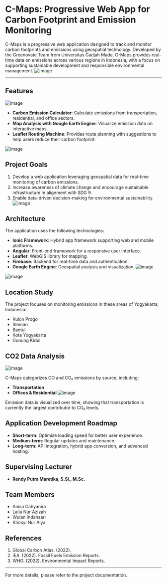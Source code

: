 # C-Maps: Progressive Web App for Carbon Footprint and Emission Monitoring

C-Maps is a progressive web application designed to track and monitor carbon footprints and emissions using geospatial technology. Developed by the Greenovate Team from Universitas Gadjah Mada, C-Maps provides real-time data on emissions across various regions in Indonesia, with a focus on supporting sustainable development and responsible environmental management.
![image](https://github.com/user-attachments/assets/4faf3d0c-b06f-4154-aa0d-b237d43e8331)

---

## Features
![image](https://github.com/user-attachments/assets/1159d00b-515d-4262-a36b-9fb33b25145c)
- **Carbon Emission Calculator**: Calculate emissions from transportation, residential, and office sectors.
- **Map Analysis with Google Earth Engine**: Visualize emission data on interactive maps.
- **Leaflet Routing Machine**: Provides route planning with suggestions to help users reduce their carbon footprint.
  
![image](https://github.com/user-attachments/assets/9426a6b9-82a6-4964-b9cb-a8e099ad3b2e)

## Project Goals
1. Develop a web application leveraging geospatial data for real-time monitoring of carbon emissions.
2. Increase awareness of climate change and encourage sustainable infrastructure in alignment with SDG 9.
3. Enable data-driven decision-making for environmental sustainability.
![image](https://github.com/user-attachments/assets/7de08053-5dca-4e5b-971d-8dac283f37d4)

## Architecture
The application uses the following technologies:
- **Ionic Framework**: Hybrid app framework supporting web and mobile platforms.
- **Angular**: Front-end framework for a responsive user interface.
- **Leaflet**: WebGIS library for mapping.
- **Firebase**: Backend for real-time data and authentication.
- **Google Earth Engine**: Geospatial analysis and visualization.
![image](https://github.com/user-attachments/assets/2f67c435-55d6-4ed5-971d-ba17c39e6d4c)

![image](https://github.com/user-attachments/assets/c0d738e9-6278-4a29-97bf-25e6606c32db)

## Location Study
The project focuses on monitoring emissions in these areas of Yogyakarta, Indonesia:
- Kulon Progo
- Sleman
- Bantul
- Kota Yogyakarta
- Gunung Kidul

## CO2 Data Analysis
![image](https://github.com/user-attachments/assets/18cd0d4a-8576-48d6-845d-96891c25e0d1)

C-Maps categorizes CO and CO₂ emissions by source, including:
- **Transportation**
- **Offices & Residential**
![image](https://github.com/user-attachments/assets/976972f4-3f28-4a2d-a3fe-e0dd4a1c8dc1)

Emission data is visualized over time, showing that transportation is currently the largest contributor to CO₂ levels.

## Application Development Roadmap
- **Short-term**: Optimize loading speed for better user experience.
- **Medium-term**: Regular updates and maintenance.
- **Long-term**: API integration, hybrid app conversion, and advanced hosting.

## Supervising Lecturer
- **Rendy Putra Maretika, S.Si., M.Sc.**

## Team Members
- Anisa Cahyanira
- Laila Nur Azizah
- Wulan Indahsari
- Khosyi Nur Alya

## References
1. Global Carbon Atlas. (2022).
2. IEA. (2022). Fossil Fuels Emission Reports.
3. WHO. (2022). Environmental Impact Reports.

---

For more details, please refer to the project documentation.
